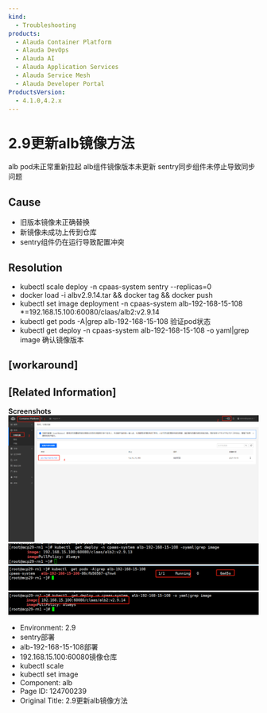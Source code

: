```yaml
---
kind:
  - Troubleshooting
products:
  - Alauda Container Platform
  - Alauda DevOps
  - Alauda AI
  - Alauda Application Services
  - Alauda Service Mesh
  - Alauda Developer Portal
ProductsVersion:
  - 4.1.0,4.2.x
---
```

<!-- A type of document that involves encountering a fault, diagnosing it, performing root cause analysis, and providing solutions. -->

# 2.9更新alb镜像方法

alb pod未正常重新拉起 alb组件镜像版本未更新 sentry同步组件未停止导致同步问题

## Cause
- 旧版本镜像未正确替换
- 新镜像未成功上传到仓库
- sentry组件仍在运行导致配置冲突

## Resolution
- kubectl scale deploy -n cpaas-system sentry --replicas=0
- docker load -i albv2.9.14.tar && docker tag && docker push
- kubectl set image deployment -n cpaas-system alb-192-168-15-108 \*=192.168.15.100:60080/claas/alb2:v2.9.14
- kubectl get pods -A|grep alb-192-168-15-108 验证pod状态
- kubectl get deploy -n cpaas-system alb-192-168-15-108 -o yaml|grep image 确认镜像版本

## [workaround]

## [Related Information]
**Screenshots**
![](assets/2-9geng-xin-albjing-xiang-fang-fa/image2022-9-21_12-12-7.png)
![](assets/2-9geng-xin-albjing-xiang-fang-fa/image2022-9-21_12-17-17.png)
![](assets/2-9geng-xin-albjing-xiang-fang-fa/image2022-9-21_12-36-17.png)
![](assets/2-9geng-xin-albjing-xiang-fang-fa/image2022-9-21_12-38-28.png)
- Environment: 2.9
- sentry部署
- alb-192-168-15-108部署
- 192.168.15.100:60080镜像仓库
- kubectl scale
- kubectl set image
- Component: alb
- Page ID: 124700239
- Original Title: 2.9更新alb镜像方法
